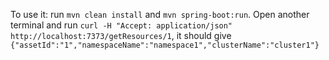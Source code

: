 To use it: run `mvn clean install` and `mvn spring-boot:run`. Open another terminal and run `curl -H "Accept: application/json" http://localhost:7373/getResources/1`, it should give `{"assetId":"1","namespaceName":"namespace1","clusterName":"cluster1"}`
